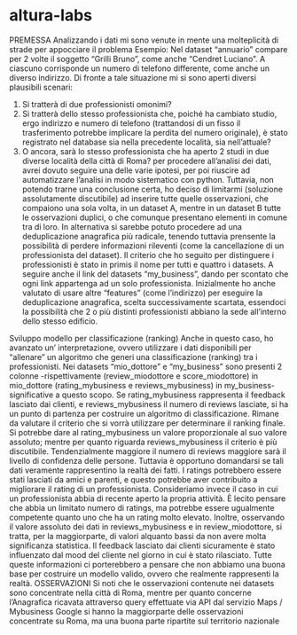 # altura-labs

PREMESSA
Analizzando i dati mi sono venute in mente una molteplicità di strade per appocciare il problema
Esempio:
Nel dataset “annuario” compare per 2 volte il soggetto “Grilli Bruno”, come anche “Cendret Luciano”. A ciascuno corrisponde un numero di telefono differente, come anche un diverso indirizzo. Di fronte a tale situazione mi si sono aperti diversi plausibili scenari:
1)	Si tratterà di due professionisti omonimi?
2)	Si tratterà dello stesso professionista che, poiché ha cambiato studio, ergo indirizzo e numero di telefono (trattandosi di un fisso il trasferimento potrebbe implicare la perdita del numero originale), è stato registrato nel database sia nella precedente località, sia nell’attuale?
3)	O ancora, sarà lo stesso professionista che ha aperto 2 studi in due diverse località della città di Roma?
per procedere all’analisi dei dati, avrei dovuto seguire una delle varie ipotesi, per poi riuscire ad automatizzare l’analisi in modo sistematico con python.
Tuttavia, non potendo trarne una conclusione certa, ho deciso di limitarmi (soluzione assolutamente discutibile) ad inserire tutte quelle osservazioni, che compaiono una sola volta, in un dataset A, mentre in un dataset B tutte le osservazioni duplici, o che comunque presentano elementi in comune tra di loro.
In alternativa si sarebbe potuto procedere ad una deduplicazione anagrafica più radicale, tenendo tuttavia prensente la possibilità di perdere informazioni rileventi (come la cancellazione di un professionista del dataset).
Il criterio che ho seguito per distinguere i professionisti è stato in primis il nome per tutti e quattro i datasets. A seguire anche il link del datasets “my_business”, dando per scontato che ogni link appartenga ad un solo professionista. Inizialmente ho anche valutato di usare altre “features” (come l’indirizzo) per eseguire la deduplicazione anagrafica, scelta successivamente scartata, essendoci la possibilità che 2 o più distinti professionisti abbiano la sede all’interno dello stesso edificio.

Sviluppo modello per classificazione (ranking)
Anche in questo caso, ho avanzato un’ interpretazione, ovvero utilizzare i dati disponibili per “allenare” un algoritmo che generi una classificazione (ranking) tra i professionisti.
Nei datasets “mio_dottore” e “my_business” sono presenti 2 colonne -rispettivamente (review_miodottore e score_miodottore) in mio_dottore (rating_mybusiness e reviews_mybusiness) in my_business- significative a questo scopo. Se rating_mybusiness rappresenta il feedback lasciato dai clienti, e reviews_mybusiness il numero di reviews lasciate, si ha un punto di partenza per costruire un algoritmo di classificazione. Rimane da valutare il criterio che si vorrà utilizzare per determinare il ranking finale. Si potrebbe dare al rating_mybusiness un valore proporzionale al suo valore assoluto; mentre per quanto riguarda reviews_mybusiness il criterio è più discutibile. Tendenzialmente maggiore il numero di reviews maggiore sarà il livello di confidenza delle persone. Tuttavia è opportuno domandarsi se tali dati veramente rappresentino la realtà dei fatti. I ratings potrebbero essere stati lasciati da amici e parenti, e questo potrebbe aver contribuito a migliorare il rating di un professionista.
Consideriamo invece il caso in cui un professionista abbia di recente aperto la propria attività. È lecito pensare che abbia un limitato numero di ratings, ma potrebbe essere ugualmente competente quanto uno che ha un rating molto elevato.
Inoltre, osservando il valore assoluto dei dati in reviews_mybusiness e in review_miodottore, si tratta, per la maggiorparte, di valori alquanto bassi da non avere molta significanza statistica. Il feedback lasciato dai clienti sicuramente è stato influenzato dal mood del cliente nel giorno in cui è stato rilasciato. Tutte queste informazioni ci porterebbero a pensare che non abbiamo una buona base per costruire un modello valido, ovvero che realmente rappresenti la realtà.
OSSERVAZIONI
Si noti che le osservazioni contenute nei datasets sono concentrate nella città di Roma, mentre per quanto concerne l’Anagrafica ricavata attraverso query effettuate via API dal servizio Maps / Mybusiness Google si hanno la maggiorparte delle osservazioni concentrate su Roma, ma una buona parte ripartite sul territorio nazionale
